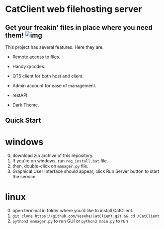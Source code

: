 
# CatClient web filehosting server
## Get your freakin' files in place where you need them! ![img](https://i.imgur.com/83UDzyJ.png)

This project has several features.  Here they are.
- Remote access to files.

- Handy qrcodes.

- QT5 client for both host and client.

- Admin account for ease of management.

- restAPI.

- Dark Theme.


## Quick Start
# windows
0. download zip archive of this repository.
1. If you're on windows, run `req_install.bat` file.
2. then, double-click on `manager.py` file.
3. Graphical User Interface should appear, click Run Server button to start the service.

# linux
0. open terminal in folder where you'd like to install CatClient.
1. `git clone https://github.com/Veseha/CatClient.git && cd /CatClient`
2. `python3 manager.py` to run GUI or `python3 main.py` to run
